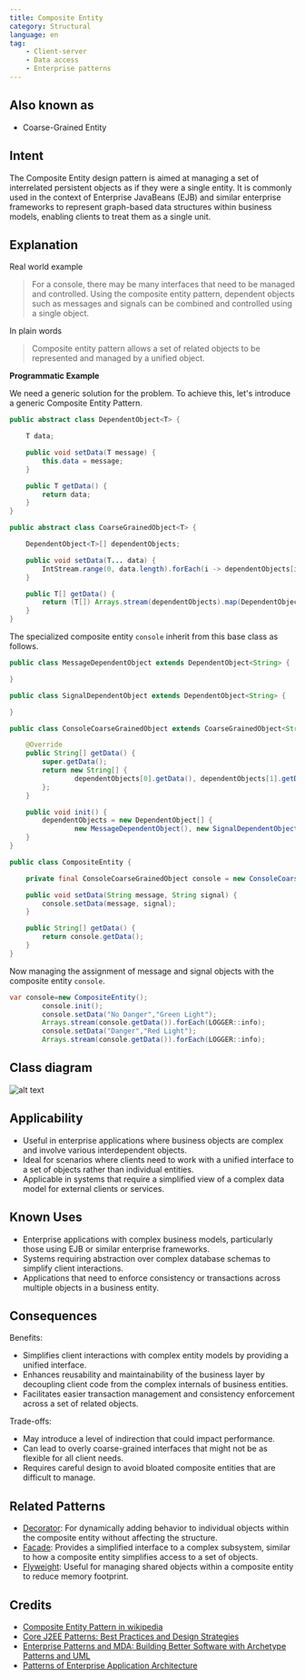 ```yaml
---
title: Composite Entity
category: Structural
language: en
tag:
    - Client-server
    - Data access
    - Enterprise patterns
---
```


## Also known as

* Coarse-Grained Entity

## Intent

The Composite Entity design pattern is aimed at managing a set of interrelated persistent objects as if they were a single entity. It is commonly used in the context of Enterprise JavaBeans (EJB) and similar enterprise frameworks to represent graph-based data structures within business models, enabling clients to treat them as a single unit.

## Explanation

Real world example

> For a console, there may be many interfaces that need to be managed and controlled. Using the composite entity pattern, dependent objects such as messages and signals can be combined and controlled using a single object.

In plain words

> Composite entity pattern allows a set of related objects to be represented and managed by a unified object.

**Programmatic Example**

We need a generic solution for the problem. To achieve this, let's introduce a generic Composite Entity Pattern.

```java
public abstract class DependentObject<T> {

    T data;

    public void setData(T message) {
        this.data = message;
    }

    public T getData() {
        return data;
    }
}

public abstract class CoarseGrainedObject<T> {

    DependentObject<T>[] dependentObjects;

    public void setData(T... data) {
        IntStream.range(0, data.length).forEach(i -> dependentObjects[i].setData(data[i]));
    }

    public T[] getData() {
        return (T[]) Arrays.stream(dependentObjects).map(DependentObject::getData).toArray();
    }
}

```

The specialized composite entity `console` inherit from this base class as follows.

```java
public class MessageDependentObject extends DependentObject<String> {

}

public class SignalDependentObject extends DependentObject<String> {

}

public class ConsoleCoarseGrainedObject extends CoarseGrainedObject<String> {

    @Override
    public String[] getData() {
        super.getData();
        return new String[] {
                dependentObjects[0].getData(), dependentObjects[1].getData()
        };
    }

    public void init() {
        dependentObjects = new DependentObject[] {
                new MessageDependentObject(), new SignalDependentObject()};
    }
}

public class CompositeEntity {

    private final ConsoleCoarseGrainedObject console = new ConsoleCoarseGrainedObject();

    public void setData(String message, String signal) {
        console.setData(message, signal);
    }

    public String[] getData() {
        return console.getData();
    }
}
```

Now managing the assignment of message and signal objects with the composite entity `console`.

```java
var console=new CompositeEntity();
        console.init();
        console.setData("No Danger","Green Light");
        Arrays.stream(console.getData()).forEach(LOGGER::info);
        console.setData("Danger","Red Light");
        Arrays.stream(console.getData()).forEach(LOGGER::info);
```

## Class diagram

![alt text](./etc/composite_entity.urm.png "Composite Entity Pattern")

## Applicability

* Useful in enterprise applications where business objects are complex and involve various interdependent objects.
* Ideal for scenarios where clients need to work with a unified interface to a set of objects rather than individual entities.
* Applicable in systems that require a simplified view of a complex data model for external clients or services.

## Known Uses

* Enterprise applications with complex business models, particularly those using EJB or similar enterprise frameworks.
* Systems requiring abstraction over complex database schemas to simplify client interactions.
* Applications that need to enforce consistency or transactions across multiple objects in a business entity.

## Consequences

Benefits:

* Simplifies client interactions with complex entity models by providing a unified interface.
* Enhances reusability and maintainability of the business layer by decoupling client code from the complex internals of business entities.
* Facilitates easier transaction management and consistency enforcement across a set of related objects.

Trade-offs:

* May introduce a level of indirection that could impact performance.
* Can lead to overly coarse-grained interfaces that might not be as flexible for all client needs.
* Requires careful design to avoid bloated composite entities that are difficult to manage.

## Related Patterns

* [Decorator](https://java-design-patterns.com/patterns/decorator/): For dynamically adding behavior to individual objects within the composite entity without affecting the structure.
* [Facade](https://java-design-patterns.com/patterns/facade/): Provides a simplified interface to a complex subsystem, similar to how a composite entity simplifies access to a set of objects.
* [Flyweight](https://java-design-patterns.com/patterns/flyweight/): Useful for managing shared objects within a composite entity to reduce memory footprint.

## Credits

* [Composite Entity Pattern in wikipedia](https://en.wikipedia.org/wiki/Composite_entity_pattern)
* [Core J2EE Patterns: Best Practices and Design Strategies](https://amzn.to/4cAbDap)
* [Enterprise Patterns and MDA: Building Better Software with Archetype Patterns and UML](https://amzn.to/49mslqS)
* [Patterns of Enterprise Application Architecture](https://amzn.to/3xjKdpe)
